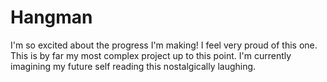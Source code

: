 # Hangman

I'm so excited about the progress I'm making! I feel very proud of this one. This is by far my most complex project up to this point. I'm currently imagining my future self reading this nostalgically laughing. 

